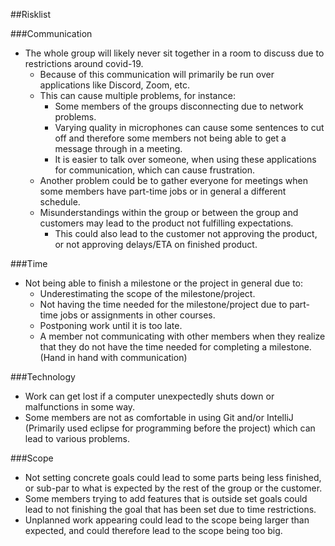 ##Risklist

###Communication
* The whole group will likely never sit together in a room to discuss due to restrictions around covid-19.
    * Because of this communication will primarily be run over applications like Discord, Zoom, etc.
    * This can cause multiple problems, for instance:
        * Some members of the groups disconnecting due to network problems.
        * Varying quality in microphones can cause some sentences to cut off and therefore some members not being able to get a message through in a meeting.
        * It is easier to talk over someone, when using these applications for communication, which can cause frustration.
    * Another problem could be to gather everyone for meetings when some members have part-time jobs or in general a different schedule.
    * Misunderstandings within the group or between the group and customers may lead to the product not fulfilling expectations.
        * This could also lead to the customer not approving the product, or not approving delays/ETA on finished product.

###Time
* Not being able to finish a milestone or the project in general due to:
    * Underestimating the scope of the milestone/project.
    * Not having the time needed for the milestone/project due to part-time jobs or assignments in other courses.
    * Postponing work until it is too late.
    * A member not communicating with other members when they realize that they do not have the time needed for completing a milestone. (Hand in hand with communication)

###Technology
* Work can get lost if a computer unexpectedly shuts down or malfunctions in some way.
* Some members are not as comfortable in using Git and/or IntelliJ (Primarily used eclipse for programming before the project) which can lead to various problems.

###Scope
* Not setting concrete goals could lead to some parts being less finished, or sub-par to what is expected by the rest of the group or the customer.
* Some members trying to add features that is outside set goals could lead to not finishing the goal that has been set due to time restrictions.
* Unplanned work appearing could lead to the scope being larger than expected, and could therefore lead to the scope being too big.